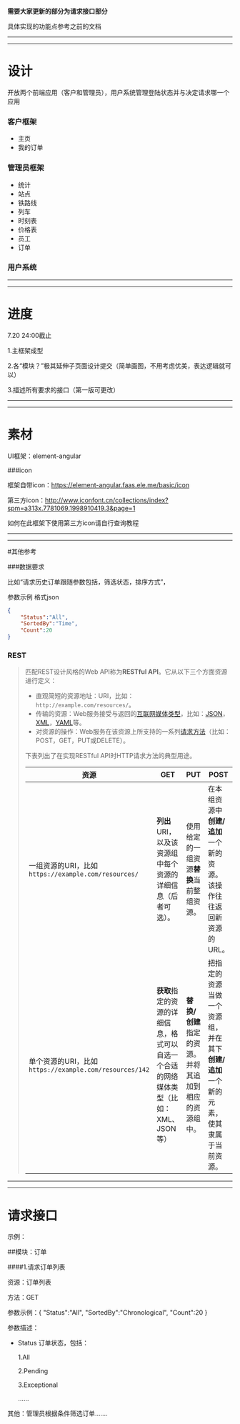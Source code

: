 **需要大家更新的部分为请求接口部分**

具体实现的功能点参考之前的文档

_______

_______

# 设计

开放两个前端应用（客户和管理员），用户系统管理登陆状态并与决定请求哪一个应用

### 客户框架

+ 主页
+ 我的订单



### 管理员框架

+ 统计
+ 站点
+ 铁路线
+ 列车
+ 时刻表
+ 价格表
+ 员工
+ 订单



### 用户系统

______

______

# 进度

7.20 24:00截止

1.主框架成型

2.各“模块？”极其延伸子页面设计提交（简单画图，不用考虑优美，表达逻辑就可以）

3.描述所有要求的接口（第一版可更改）

_____

______

# 素材

UI框架：element-angular 

###icon

框架自带icon：https://element-angular.faas.ele.me/basic/icon

第三方icon：http://www.iconfont.cn/collections/index?spm=a313x.7781069.1998910419.3&page=1

如何在此框架下使用第三方icon请自行查询教程

______

_______

#其他参考

###数据要求

比如“请求历史订单跟随参数包括，筛选状态，排序方式”，

参数示例 格式json

```json
{
    "Status":"All",
    "SortedBy":"Time",
    "Count":20
}
```



### REST

> 匹配REST设计风格的Web API称为**RESTful API**。它从以下三个方面资源进行定义：
>
> - 直观简短的资源地址：URI，比如：`http://example.com/resources/`。
> - 传输的资源：Web服务接受与返回的[互联网媒体类型](https://zh.wikipedia.org/wiki/%E4%BA%92%E8%81%94%E7%BD%91%E5%AA%92%E4%BD%93%E7%B1%BB%E5%9E%8B)，比如：[JSON](https://zh.wikipedia.org/wiki/JSON)，[XML](https://zh.wikipedia.org/wiki/XML)，[YAML](https://zh.wikipedia.org/wiki/YAML)等。
> - 对资源的操作：Web服务在该资源上所支持的一系列[请求方法](https://zh.wikipedia.org/wiki/%E8%B6%85%E6%96%87%E6%9C%AC%E4%BC%A0%E8%BE%93%E5%8D%8F%E8%AE%AE#%E8%AF%B7%E6%B1%82%E6%96%B9%E6%B3%95)（比如：POST，GET，PUT或DELETE）。
>
> 下表列出了在实现RESTful API时HTTP请求方法的典型用途。
>
> | 资源                                                   | GET                                                          | PUT                                                   | POST                                                         | DELETE               |
> | ------------------------------------------------------ | ------------------------------------------------------------ | ----------------------------------------------------- | ------------------------------------------------------------ | -------------------- |
> | 一组资源的URI，比如`https://example.com/resources/`    | **列出**URI，以及该资源组中每个资源的详细信息（后者可选）。  | 使用给定的一组资源**替换**当前整组资源。              | 在本组资源中**创建/追加**一个新的资源。该操作往往返回新资源的URL。 | **删除**整组资源。   |
> | 单个资源的URI，比如`https://example.com/resources/142` | **获取**指定的资源的详细信息，格式可以自选一个合适的网络媒体类型（比如：XML、JSON等） | **替换/创建**指定的资源。并将其追加到相应的资源组中。 | 把指定的资源当做一个资源组，并在其下**创建/追加**一个新的元素，使其隶属于当前资源。 | **删除**指定的元素。 |
>
> 

______

_____



# 请求接口

示例：

##模块：订单

####1.请求订单列表

资源：订单列表

方法：GET

参数示例：{ "Status":"All", "SortedBy":"Chronological", "Count":20 }

参数描述：

+ Status 订单状态，包括：

  1.All 

  2.Pending

  3.Exceptional

  ......

  

其他：管理员根据条件筛选订单…….


















